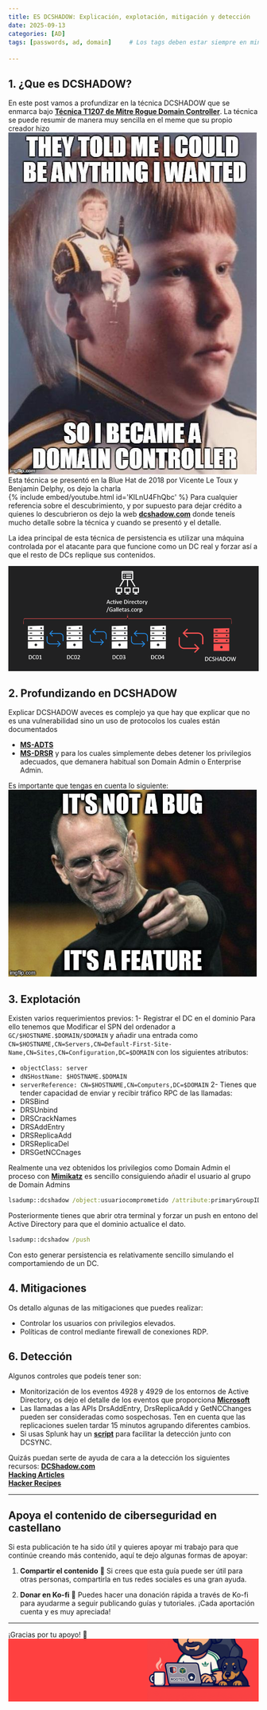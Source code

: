 ```yaml
---
title: ES DCSHADOW: Explicación, explotación, mitigación y detección
date: 2025-09-13
categories: [AD]
tags: [passwords, ad, domain]     # Los tags deben estar siempre en minúsculas.

---
```


## 1. ¿Que es DCSHADOW?
En este post vamos a profundizar en la técnica DCSHADOW que se enmarca bajo [**Técnica T1207 de Mitre Rogue Domain Controller**](https://attack.mitre.org/techniques/T1207/). La técnica se puede resumir de manera muy sencilla en el meme que su propio creador hizo
![Desktop View](/assets/img/dcshadow/dcshadow.jpg) <br>
Esta técnica se presentó en la Blue Hat de 2018 por Vicente Le Toux y Benjamin Delphy, os dejo la charla <br>
{% include embed/youtube.html id='KILnU4FhQbc' %}
Para cualquier referencia sobre el descubrimiento, y por supuesto para dejar crédito a quienes lo descubrieron os dejo la web [**dcshadow.com**](https://www.dcshadow.com/) donde teneís mucho detalle sobre la técnica y cuando se presentó y el detalle. 

La idea principal de esta técnica de persistencia es utilizar una máquina controlada por el atacante para que funcione como un DC real y forzar así a que el resto de DCs replique sus contenidos.

![Desktop View](/assets/img/dcshadow/1sh.png) <br>


## 2. Profundizando en DCSHADOW
Explicar DCSHADOW aveces es complejo ya que hay que explicar que no es una vulnerabilidad sino un uso de protocolos los cuales están documentados 
- [**MS-ADTS**](https://learn.microsoft.com/en-us/openspecs/windows_protocols/ms-adts/d2435927-0999-4c62-8c6d-13ba31a52e1a?redirectedfrom=MSDN)
- [**MS-DRSR**](https://learn.microsoft.com/en-us/openspecs/windows_protocols/ms-drsr/f977faaa-673e-4f66-b9bf-48c640241d47?redirectedfrom=MSDN) 
y para los cuales simplemente debes detener los privilegios adecuados, que demanera habitual son Domain Admin o Enterprise Admin. 

Es importante que tengas en cuenta lo siguiente:
![Desktop View](/assets/img/dcshadow/feature.jpg) <br>

## 3. Explotación
Existen varios requerimientos previos:
1- Registrar el DC en el dominio
Para ello tenemos que Modificar el SPN del ordenador a `GC/$HOSTNAME.$DOMAIN/$DOMAIN` y añadir una entrada como `CN=$HOSTNAME,CN=Servers,CN=Default-First-Site-Name,CN=Sites,CN=Configuration,DC=$DOMAIN` con los siguientes atributos:
- `objectClass: server`
- `dNSHostName: $HOSTNAME.$DOMAIN`
- `serverReference: CN=$HOSTNAME,CN=Computers,DC=$DOMAIN`
2- Tienes que tender capacidad de enviar y recibir tráfico RPC de las llamadas:
- DRSBind
- DRSUnbind
- DRSCrackNames
- DRSAddEntry
- DRSReplicaAdd
- DRSReplicaDel
- DRSGetNCCnages

Realmente una vez obtenidos los privilegios como Domain Admin el proceso con [**Mimikatz**](https://github.com/gentilkiwi/mimikatz) es sencillo consiguiendo añadir el usuario al grupo de Domain Admins

```cmd
lsadump::dcshadow /object:usuariocomprometido /attribute:primaryGroupID /value:512
```

Posteriormente tienes que abrir otra terminal y forzar un push en entono del Active Directory para que el dominio actualice el dato.

```cmd
lsadump::dcshadow /push
```
Con esto generar persistencia es relativamente sencillo simulando el comportamiendo de un DC. 


## 4. Mitigaciones
Os detallo algunas de las mitigaciones que puedes realizar:
- Controlar los usuarios con privilegios elevados.
- Políticas de control mediante firewall de conexiones RDP.


## 6. Detección
Algunos controles que podeís tener son:
- Monitorización de los eventos 4928 y 4929 de los entornos de Active Directory, os dejo el detalle de los eventos que proporciona [**Microsoft**](https://learn.microsoft.com/en-us/previous-versions/windows/it-pro/windows-server-2008-R2-and-2008/dd941628(v=ws.10))
- Las llamadas a las APIs DrsAddEntry, DrsReplicaAdd y GetNCChanges pueden ser consideradas como sospechosas. Ten en cuenta que las replicaciones suelen tardar 15 minutos agrupando diferentes cambios. 
- Si usas Splunk hay un [**script**](https://gist.github.com/gentilkiwi/dcc132457408cf11ad2061340dcb53c2) para facilitar la detección junto con DCSYNC.

Quizás puedan serte de ayuda de cara a la detección los siguientes recursos:
[**DCShadow.com**](https://www.dcshadow.com/) <br>
[**Hacking Articles**](https://www.hackingarticles.in/domain-persistence-dc-shadow-attack/) <br>
[**Hacker Recipes**](https://www.thehacker.recipes/ad/persistence/dcshadow/) <br>



---
## Apoya el contenido de ciberseguridad en castellano

Si esta publicación te ha sido útil y quieres apoyar mi trabajo para que continúe creando más contenido, aquí te dejo algunas formas de apoyar:

1. **Compartir el contenido**  📲
   Si crees que esta guía puede ser útil para otras personas, compartirla en tus redes sociales es una gran ayuda. 

2. **Donar en Ko-fi**  💖
   Puedes hacer una donación rápida a través de Ko-fi para ayudarme a seguir publicando guías y tutoriales. ¡Cada aportación cuenta y es muy apreciada! 

   <script type='text/javascript' src='https://storage.ko-fi.com/cdn/widget/Widget_2.js'></script><script type='text/javascript'>kofiwidget2.init('Apoya este contenido!', '#455d85', 'A0A41BO608');kofiwidget2.draw();</script> 

---

¡Gracias por tu apoyo! 🙏
![Desktop View](assets/img/banner.png) <br>
